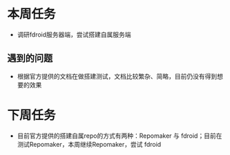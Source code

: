 # 本周任务
- 调研fdroid服务器端，尝试搭建自属服务端
## 遇到的问题
- 根据官方提供的文档在做搭建测试，文档比较繁杂、简略，目前仍没有得到想要的效果

# 下周任务
- 目前官方提供的搭建自属repo的方式有两种：Repomaker 与 fdroid；目前在测试Repomaker，本周继续Repomaker，尝试 fdroid
